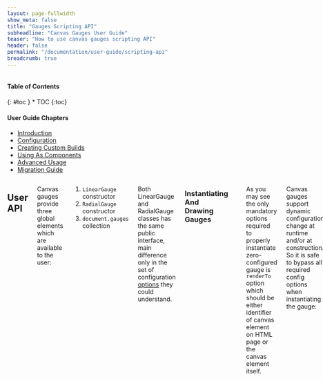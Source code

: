 ```yaml
---
layout: page-fullwidth
show_meta: false
title: "Gauges Scripting API"
subheadline: "Canvas Gauges User Guide"
teaser: "How to use canvas gauges scripting API"
header: false
permalink: "/documentation/user-guide/scripting-api"
breadcrumb: true
---
```

<div class="row">
<div class="medium-4 medium-push-8 columns" markdown="1">
<div class="panel radius toc" markdown="1">
<h4>Table of Contents</h4>
{: #toc }
*  TOC
{:toc}

<h4>User Guide Chapters</h4>
<ul>
    <li><a href="{{site.url}}/documentation/user-guide/">Introduction</a></li>
    <li><a href="{{site.url}}/documentation/user-guide/configuration">Configuration</a></li>
    <li><a href="{{site.url}}/documentation/user-guide/custom-builds">Creating Custom Builds</a></li>
    <li><a href="{{site.url}}/documentation/user-guide/using-as-component">Using As Components</a></li>
    <li><a href="{{site.url}}/documentation/user-guide/advanced-usage">Advanced Usage</a></li>
    <li><a href="{{site.url}}/migration/">Migration Guide</a></li>
</ul>
</div>
</div><!-- /.medium-4.columns -->

<div class="medium-8 medium-pull-4 columns" markdown="1">

## User API

Canvas gauges provide three global elements which are available to the user:

 1. ```LinearGauge``` constructor
 2. ```RadialGauge``` constructor
 3. ```document.gauges``` collection

Both LinearGauge and RadialGauge classes has the same public interface, main difference only in the set of configuration [options]({{site.url}}/documentation/user-guide/configuration) they could understand.

### Instantiating And Drawing Gauges

~~~javascript
var linear = new LinearGauge('linear-gauge-id');
var radial = new RadialGauge(document.createElement('canvas'));
~~~

As you may see the only mandatory options required to properly instantiate zero-configured gauge is ```renderTo``` option which should be either identifier of canvas element on HTML page or the canvas element itself.

Canvas gauges support dynamic configuration change at runtime and/or at construction. So it is safe to bypass all required config options when instantiating the gauge:

~~~javascript
var radial = new RadialGauge({
    renderTo: 'gauge-id',
    width: 400,
    height: 400,
    units: 'Km/h',
    title: false,
    value: 0,
    minValue: 0,
    maxValue: 220,
    majorTicks: [
        '0','20','40','60','80','100','120','140','160','180','200','220'
    ],
    minorTicks: 2,
    strokeTicks: false,
    highlights: [
        { from: 0, to: 50, color: 'rgba(0,255,0,.15)' },
        { from: 50, to: 100, color: 'rgba(255,255,0,.15)' },
        { from: 100, to: 150, color: 'rgba(255,30,0,.25)' },
        { from: 150, to: 200, color: 'rgba(255,0,225,.25)' },
        { from: 200, to: 220, color: 'rgba(0,0,255,.25)' }
    ],
    colorPlate: '#222',
    colorMajorTicks: '#f5f5f5',
    colorMinorTicks: '#ddd',
    colorTitle: '#fff',
    colorUnits: '#ccc',
    colorNumbers: '#eee',
    colorNeedle: 'rgba(240, 128, 128, 1)',
    colorNeedleEnd: 'rgba(255, 160, 122, .9)',
    valueBox: true,
    animationRule: 'bounce',
    animationDuration: 500
});
~~~

After the gauge object is instantiated and mapped with canvas element, it is required to call ```draw()``` method to initialize gauge rendering.

~~~javascript
radial.draw();
~~~

> Please, take into account that ```draw()``` method will not  re-render entire gauge for performance reasons. Actually the most elements which are not taking their part in animation will be drawn initially only once. By the way, sometimes it may be required to redraw gauge completely (for example if upseting some new font face to static gauge elements). In this case preferable way to draw a gauge is to use ```update()``` method call.

### Updating Values

Of course, statically drawn gauge provides almost no benefits in comparison to statically drawn image. The power of gauges is that it is able to dynamically re-render itself when you changing the value. It is quite simple to do updating gauge ```value``` property.

~~~javascript
// initialize gauge with value on construction
var gauge = new LinearGauge({ renderTo: 'gauge-id', value: 50 });

// change the value at runtime
gauge.value = 33.2;
~~~

If animation is enabled on the gauge, when changing the value it will be executed. If animation is disabled - gauge will be simply re-drawn in one operation to display the new given value (visually it may look like "jumping").

> Gauges was designed and can be used to constantly display some changing values, for example which are regularly collected from some sensors or obtained from remote servers. It is up to you as developer to define is it require animation and animation params, like duration and animation rules. It may happen that values you get to display comes more often that animation duration. For gauge itself it is safe as newly started animation will not collapse with the previous one, but in such a case gauge may never show the exact value, but will actually display only it's trending changes. So it is up to developer to define this behavior properly and find correct timings. In some cases you may even need to reach those kind of effect.

### Re-Configuring And Re-Drawing Gauges At Runtime

There are two ways re-configuring gauges at runtime:

 - using API ```update()``` method
 - using HTML element attributes

Updating via API is quite simple. It expects a configuration object which contains options to change in the current gauge configuration:

~~~javascript
gauge.update({
   animation: false,
   colorNumbers: 'blue'
});
~~~

All the remaining options defined for this gauge configuration will remain untouched, so there is no need to upset all possible config options within the call.

The API call is useful when you dealing with gauge instance in your code. When the gauge instance is hard to obtain for some reason, but there is access to a gauge DOM element it is possible to re-configure the gauge via changing DOM element's attributes;

For example, this code does similar to the previous one from a visualizing perspective:

~~~javascript
gaugeElement.setAttribute('data-animation', false);
gaugeElement.setAttribute('data-color-numbers', 'blue');
~~~

By the way, the API call is more efficient way to update gauge config for several reasons:

 - it gives possibility to update multiple options at-once;
 - it does not modify DOM element, so it is more efficient in terms of performance.

From other hand if you refer to a data-binding strategy it can break it. In this case, changing config options via attributes is more preferable.

> Please, take into account that updating gauge value through ```update()``` API call or by changing HTML-attribute may cause performance issues as far as updating gauge config will result in complete redraw, instead of redrawing only animated elements.

### Gauge Interface Summary

The most important aspects of scripting API is written above. Here is the summary table of the gauge interface.

#### Properties


| type | refers to actual gauge constructor function | 
| options | gauge [configuration options]({{site.url}}/documentation/user-guide/configuration)  |
| canvas | [SmartCanvas]({{site.url}}/docs/2.0.0/class/lib/SmartCanvas.js~SmartCanvas.html) object |
| animation | [Animation]({{site.url}}/docs/2.0.0/class/lib/Animation.js~Animation.html) object |
| value | current value, numeric |

#### Methods

| *constructor(options)* | instantiates gauge object |
| *destroy()* | properly destruct gauge object, call it whenever the gauge instance is not required anymore |
| *draw()* | required for initial draw or gauge re-draw |
| *update(options)* | allows to update gauge configuration (look & feel, etc.) at runtime |

More details [BaseGauge]({{site.url}}/docs/2.0.0/class/lib/BaseGauge.js~BaseGauge.html), [LinearGauge]({{site.url}}/docs/2.0.0/class/lib/LinearGauge.js~LinearGauge.html), [RadialGauge]({{site.url}}/docs/2.0.0/class/lib/RadialGauge.js~RadialGauge.html)

### Gauges Collection

When canvas gauge object is instantiated it becomes a part of publicly defined ```document.gauges``` collection. When the gauge is destructed it is removed from the collection. So the gauge collection object always contain the actual gauge instances which can be easily accessed or referred from JavaScript code.

Simply the collection is an extended array, which has ```get()``` method to lookup the gauges by position or identifier of the related DOM element.

Usage example:

~~~javascript
document.gauges.forEach(function (gauge) {
    console.log(gauge.type);
});
~~~

Referring gauge from collection by a DOM element identifier:

~~~javascript
<canvas data-type="radial-gauge" id="radial-one"></canvas>
<script>
var gauge = document.gauges.get('radial-one');
console.log(gauge.value);
</script>
~~~

</div><!-- /.medium-8.columns -->
</div><!-- /.row -->
